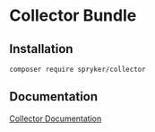# Collector Bundle

## Installation

```
composer require spryker/collector
```

## Documentation

[Collector Documentation](https://spryker.github.io/collector/index.html)
